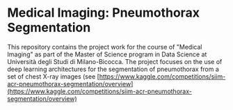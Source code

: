 # Medical Imaging: Pneumothorax Segmentation
This repository contains the project work for the course of "Medical Imaging" as part of the Master of Science program in Data Science at Università degli Studi di Milano-Bicocca. 
The project focuses on the use of deep learning architectures for the segmentation of pneumothorax from a set of chest X-ray images (see [https://www.kaggle.com/competitions/siim-acr-pneumothorax-segmentation/overview](https://www.kaggle.com/competitions/siim-acr-pneumothorax-segmentation/overview)
